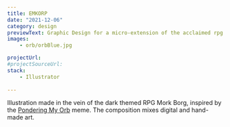 ```yaml
---
title: EMKORP
date: "2021-12-06"
category: design
previewText: Graphic Design for a micro-extension of the acclaimed rpg Mork Borg.
images:
    - orb/orbBlue.jpg

projectUrl: 
#projectSourceUrl: 
stack:
    - Illustrator
    
---
```

Illustration made in the vein of the dark themed RPG Mork Borg, inspired by the [Pondering My Orb](https://knowyourmeme.com/memes/pondering-my-orb) meme. The composition mixes digital and hand-made art.